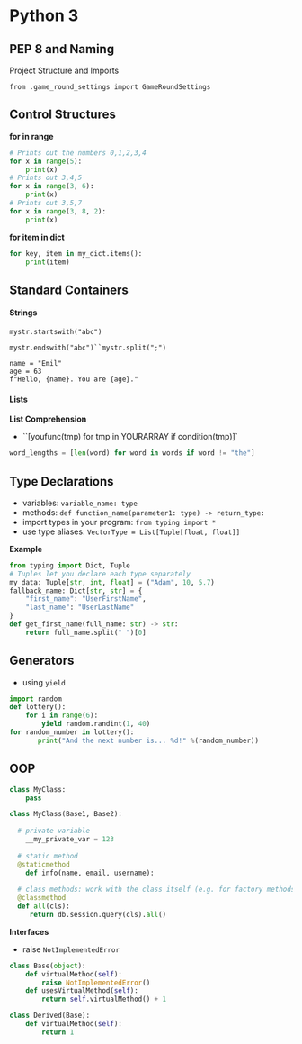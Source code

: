 # Python 3



## PEP 8 and Naming

Project Structure and Imports

`from .game_round_settings import GameRoundSettings`



## Control Structures

**for in range**

```python
# Prints out the numbers 0,1,2,3,4
for x in range(5):
    print(x)
# Prints out 3,4,5
for x in range(3, 6):
    print(x)
# Prints out 3,5,7
for x in range(3, 8, 2):
    print(x)
```

**for item in dict**

```python
for key, item in my_dict.items():
    print(item)
```

## Standard Containers

#### Strings

`mystr.startswith("abc")`

`mystr.endswith("abc")``mystr.split(";")`

```
name = "Emil"
age = 63
f"Hello, {name}. You are {age}."
```

#### Lists

**List Comprehension**

- ``[youfunc(tmp) for tmp in YOURARRAY if condition(tmp)]`

```python
word_lengths = [len(word) for word in words if word != "the"]
```





## Type Declarations

- variables: `variable_name: type`
- methods: ``def function_name(parameter1: type) -> return_type:``
- import types in your program: `from typing import *`
- use type aliases: `VectorType = List[Tuple[float, float]] `

**Example**

```python
from typing import Dict, Tuple
# Tuples let you declare each type separately
my_data: Tuple[str, int, float] = ("Adam", 10, 5.7)
fallback_name: Dict[str, str] = {
    "first_name": "UserFirstName",
    "last_name": "UserLastName"
}
def get_first_name(full_name: str) -> str:
	return full_name.split(" ")[0]
```



## Generators

- using `yield`

```python
import random
def lottery():
    for i in range(6):
        yield random.randint(1, 40)
for random_number in lottery():
       print("And the next number is... %d!" %(random_number))
```



## OOP

```python
class MyClass:
    pass

class MyClass(Base1, Base2):
    
  # private variable
	__my_private_var = 123
    
  # static method
  @staticmethod
	def info(name, email, username):
        
  # class methods: work with the class itself (e.g. for factory methods)
  @classmethod
  def all(cls):
     return db.session.query(cls).all()
```

**Interfaces**

- raise `NotImplementedError`

```python
class Base(object):
    def virtualMethod(self):
        raise NotImplementedError()
    def usesVirtualMethod(self):
        return self.virtualMethod() + 1

class Derived(Base):
    def virtualMethod(self):
        return 1
```

